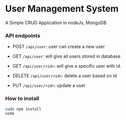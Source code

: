 # User Management System

A Simple CRUD Application in nodeJs, MongoDB

### API endpoints

* POST ```/api/user```: user can create a new user

* GET ```/api/user```: will give all users stored in database

* GET ```/api/user/<id>```: will give a specific user with id.

* DELETE ```/api/user/<id>```: delete a user based on id

* PUT ```/api/user/<id>```: update a user

### How to install 

```sh
sudo npm install
node 
```
